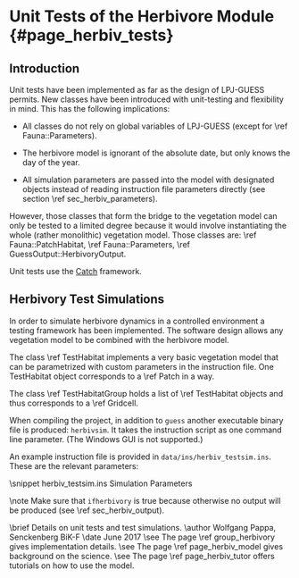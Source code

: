 Unit Tests of the Herbivore Module {#page_herbiv_tests}
==================================
Introduction
------------

Unit tests have been implemented as far as the design of LPJ-GUESS permits.
New classes have been introduced with unit-testing and flexibility in mind.
This has the following implications:

- All classes do not rely on global variables of LPJ-GUESS
(except for \ref Fauna::Parameters).

- The herbivore model is ignorant of the absolute date, but only knows the 
day of the year.

- All simulation parameters are passed into the model with designated objects
instead of reading instruction file parameters directly
(see section \ref sec_herbiv_parameters).

However, those classes that form the bridge to the vegetation 
model can only be tested to a limited degree because it would
involve instantiating the whole (rather monolithic) vegetation 
model.
Those classes are:
\ref Fauna::PatchHabitat,
\ref Fauna::Parameters,
\ref GuessOutput::HerbivoryOutput.

Unit tests use the [Catch](https://github.com/philsquared/Catch)
framework.






Herbivory Test Simulations
--------------------------

In order to simulate herbivore dynamics in a controlled environment
a testing framework has been implemented.
The software design allows any vegetation model to be combined
with the herbivore model.

The class \ref TestHabitat implements a very basic vegetation
model that can be parametrized with custom parameters in the
instruction file.
One TestHabitat object corresponds to a \ref Patch in a way.

The class \ref TestHabitatGroup holds a list of \ref TestHabitat
objects and thus corresponds to a \ref Gridcell.

When compiling the project, in addition to `guess` another 
executable binary file is produced: `herbivsim`.
It takes the instruction script as one command line parameter.
(The Windows GUI is not supported.)

An example instruction file is provided in 
`data/ins/herbiv_testsim.ins`.
These are the relevant parameters:

<!-- Alternatively to the snippet command, the dontinclude command -->
<!-- could be used. -->
\snippet herbiv_testsim.ins Simulation Parameters

\note Make sure that `ifherbivory` is true because otherwise
no output will be produced (see \ref sec_herbiv_output).


\brief Details on unit tests and test simulations.
\author Wolfgang Pappa, Senckenberg BiK-F
\date June 2017
\see The page \ref group_herbivory gives implementation details.
\see The page \ref page_herbiv_model gives background on the science.
\see The page \ref page_herbiv_tutor offers tutorials on how to use the model.


